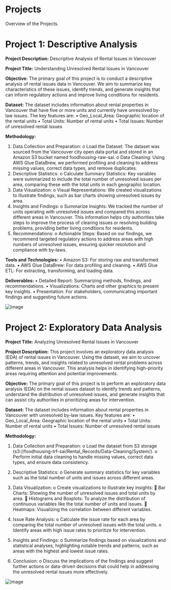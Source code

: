 # Projects
Overview of the Projects.

# Project 1: Descriptive Analysis

**Project Description:** Descriptive Analysis of Rental Issues in Vancouver

**Project Title:** Understanding Unresolved Rental Issues in Vancouver

**Objective:** The primary goal of this project is to conduct a descriptive analysis of rental issues data in Vancouver. We aim to summarize key characteristics of these issues, identify trends, and generate insights that can inform regulatory actions and improve living conditions for residents.

**Dataset:** The dataset includes information about rental properties in Vancouver that have five or more units and currently have unresolved by-law issues. The key features are:
•	Geo_Local_Area: Geographic location of the rental units
•	Total Units: Number of rental units
•	Total Issues: Number of unresolved rental issues

**Methodology:**
1.	Data Collection and Preparation:
o	Load the Dataset: The dataset was sourced from the Vancouver city open data portal and stored in an Amazon S3 bucket named foodhousing-raw-sai.
o	Data Cleaning: Using AWS Glue DataBrew, we performed profiling and cleaning to address missing values, correct data types, and remove duplicates.
2.	Descriptive Statistics:
o	Calculate Summary Statistics: Key variables were summarized to include the total number of unresolved issues per area, comparing these with the total units in each geographic location.
3.	Data Visualization:
o	Visual Representations: We created visualizations to illustrate findings, such as bar charts showing unresolved issues by area.
4.	Insights and Findings:
o	Summarize Insights: We tracked the number of units operating with unresolved issues and compared this across different areas in Vancouver. This information helps city authorities take steps to improve the process of clearing issues or resolving building problems, providing better living conditions for residents.
5.	Recommendations:
o	Actionable Steps: Based on our findings, we recommend targeted regulatory actions to address areas with high numbers of unresolved issues, ensuring quicker resolution and compliance with by-laws.

**Tools and Technologies:**
•	Amazon S3: For storing raw and transformed data.
•	AWS Glue DataBrew: For data profiling and cleaning.
•	AWS Glue ETL: For extracting, transforming, and loading data.

**Deliverables:**
•	Detailed Report: Summarizing methods, findings, and recommendations.
•	Visualizations: Charts and other graphics to present key insights.
•	Presentation: For stakeholders, communicating important findings and suggesting future actions.

![image](https://github.com/user-attachments/assets/25990da3-e528-4876-a73c-a93acc2683e0)

# Project 2: Exploratory Data Analysis

**Project Title:** Analyzing Unresolved Rental Issues in Vancouver

**Project Description:** This project involves an exploratory data analysis (EDA) of rental issues in Vancouver. Using the dataset, we aim to uncover patterns, trends, and insights related to unresolved rental problems across different areas in Vancouver. This analysis helps in identifying high-priority areas requiring attention and potential improvements.

**Objective:** The primary goal of this project is to perform an exploratory data analysis (EDA) on the rental issues dataset to identify trends and patterns, understand the distribution of unresolved issues, and generate insights that can assist city authorities in prioritizing areas for intervention.

**Dataset:** The dataset includes information about rental properties in Vancouver with unresolved by-law issues. Key features are:
•	Geo_Local_Area: Geographic location of the rental units
•	Total Units: Number of rental units
•	Total Issues: Number of unresolved rental issues

**Methodology:**
1.	Data Collection and Preparation:
o	Load the dataset from S3 storage (s3://foodhousing-trf-sai/Rental_Records/Data-Cleaning/System/).
o	Perform initial data cleaning to handle missing values, correct data types, and ensure data consistency.

2.	Descriptive Statistics:
o	Generate summary statistics for key variables such as the total number of units and issues across different areas.

3.	Data Visualization:
o	Create visualizations to illustrate key insights:
	Bar Charts: Showing the number of unresolved issues and total units by area.
	Histograms and Boxplots: To analyze the distribution of continuous variables like the total number of units and issues.
	Heatmaps: Visualizing the correlation between different variables.

4.	Issue Rate Analysis:
o	Calculate the issue rate for each area by comparing the total number of unresolved issues with the total units.
o	Identify areas with high issue rates to prioritize for intervention.

5.	Insights and Findings:
o	Summarize findings based on visualizations and statistical analyses, highlighting notable trends and patterns, such as areas with the highest and lowest issue rates.

6.	Conclusion:
o	Discuss the implications of the findings and suggest further actions or data-driven decisions that could help in addressing the unresolved rental issues more effectively.



![image](https://github.com/user-attachments/assets/e82e769d-791d-4ec7-a120-23c32bd74dda)




